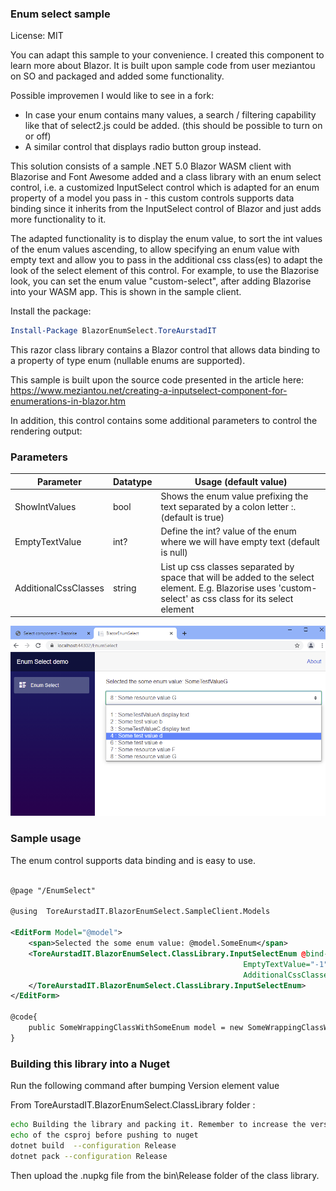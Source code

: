 ### Enum select sample

License: MIT

You can adapt this sample to your convenience. I created this component to learn more about Blazor.
It is built upon sample code from user meziantou on SO and packaged and added some functionality.

Possible improvemen I would like to see in a fork:
* In case your enum contains many values, a search / filtering capability like that of select2.js could be 
added. (this should be possible to turn on or off)
* A similar control that displays radio button group instead.

This solution consists of a sample .NET 5.0 Blazor WASM client with Blazorise and Font Awesome added
and a class library with an enum select control, i.e. a customized InputSelect control which is adapted
for an enum property of a model you pass in - this custom controls supports data binding since it 
inherits from the InputSelect control of Blazor and just adds more functionality to it.

The adapted functionality is to display the enum value, to sort the int values of the enum values ascending,
to allow specifying an enum value with empty text and allow you to pass in the additional css class(es) to 
adapt the look of the select element of this control. For example, to use the Blazorise look, you can set the 
enum value "custom-select", after adding Blazorise into your WASM app. This is shown in the sample client.

Install the package:

```powershell
Install-Package BlazorEnumSelect.ToreAurstadIT
```

This razor class library contains a Blazor control that allows
data binding to a property of type enum (nullable enums are supported).

This sample is built upon the source code presented in the article here:
https://www.meziantou.net/creating-a-inputselect-component-for-enumerations-in-blazor.htm

In addition, this control contains some additional parameters to control the 
rendering output:

### Parameters

|Parameter | Datatype  | Usage (default value) |
--- | --- | ---
|ShowIntValues|bool|Shows the enum value prefixing the text separated by a colon letter :. (default is true)|
|EmptyTextValue|int?|Define the int? value of the enum where we will have empty text (default is null) |
|AdditionalCssClasses|string|List up css classes separated by space that will be added to the select element. E.g. Blazorise uses 'custom-select' as css class for its select element|

![Enum select sample](https://raw.githubusercontent.com/toreaurstadboss/ToreAurstadIT.BlazorEnumSelect/main/enumselectsample.png)


### Sample usage 

The enum control supports data binding and is easy to use. 

```xml

@page "/EnumSelect"

@using  ToreAurstadIT.BlazorEnumSelect.SampleClient.Models

<EditForm Model="@model">
    <span>Selected the some enum value: @model.SomeEnum</span>
    <ToreAurstadIT.BlazorEnumSelect.ClassLibrary.InputSelectEnum @bind-Value="@model.SomeEnum"
                                                    EmptyTextValue="-1" ShowIntValues="true" 
                                                    AdditionalCssClasses="custom-select">
    </ToreAurstadIT.BlazorEnumSelect.ClassLibrary.InputSelectEnum>
</EditForm>

@code{
    public SomeWrappingClassWithSomeEnum model = new SomeWrappingClassWithSomeEnum();
}

```


### Building this library into a Nuget

Run the following command after bumping Version element value 

From ToreAurstadIT.BlazorEnumSelect.ClassLibrary folder : 

```bash
echo Building the library and packing it. Remember to increase the version attribute value 
echo of the csproj before pushing to nuget
dotnet build  --configuration Release
dotnet pack --configuration Release
```

Then upload the .nupkg file from the bin\Release folder of the class library.
